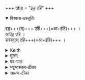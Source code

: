 +++
title = "इड॒ एहि॑"
+++
<details open><summary>विश्वास-प्रस्तुतिः</summary>

इड॒+++(य्)+++ एहि॑+++(=आ+इ॑हि)+++ ।  
अदि॑त॒ एहि॑ ।  
सर॑स्व॒त्य् एहि॑+++(=आ+इ॑हि)+++ ।
</details>
<details><summary>Keith</summary>

O Ida, come hither; O Aditi, come hither; 
O Sarasvati, come hither.
</details>
<details><summary>मूलम्</summary>

इड॒ एहि॑ ।  
अदि॑त॒  एहि॑ ।  
सर॑स्व॒त्येहि॑ ।
</details>
<details><summary>पद-पाठः</summary>

इडे᳚ । एति॑ । इ॒हि॒ ।   
अदि॑ते । एति॑ । इ॒हि॒ ।   
सर॑स्वति । एति॑ । इ॒हि॒ । 
</details>

<details><summary>भट्टभास्कर-टीका</summary>

**इडादयश्** शब्दा गवां नामानि, यथा - 'इडे रन्तेदिते सरस्वति प्रिये प्रेयसि महि विश्रुत्येतनि ते अघ्निये नामानि' इति । ताच्-छब्द्येनेडा स्तूयते । 

तत्र गवां भेदान् **निमृढ्वम्** इति बहुवचनम् उपपद्यते, हे इडादयो यूयमागत्य मां निमृढ्वमिति ।  यदा तु गोभिर् अभेदेनेडोच्यते हे इडादिरूपे इड इति तदा त्वेकवचनम् एव न्याय्यम् । **इडा** पशुसाधनीड्या वा । **अदितिर्** अदीना अखण्डनीया ।  
सरस्वती सरणवती सरस्वतीसदृशा वा ।
</details>


<details><summary>सायण-टीका</summary>

त एवेडाविशेषा इडादिभिः सूनर्यन्तैः षड्भिर्नामविशेषैः स्पष्टी क्रियन्ते। इडादीनां गोनामविशेषत्वं सप्तमकाण्डे समाम्नातम् – ‘इडे रन्तेऽदिते सरस्वति प्रिये प्रेयसि महि विश्रुत्येतानि ते अघ्‍निये नामानि’ (सं॰ का॰ ७ प्र॰ १ अ॰ ६) इति।  
एतेषां प्रदर्शनार्थत्वाद्रमत्यादिकमपि द्रष्टव्यम्। 
</details>